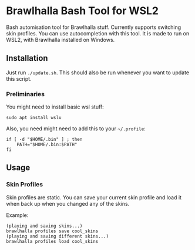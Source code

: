 # Brawlhalla Bash Tool for WSL2

Bash automisation tool for Brawlhalla stuff. Currently supports switching skin profiles. You can use autocompletion with this tool. It is made to run on WSL2, with Brawlhalla installed on Windows.

## Installation

Just run `./update.sh`. This should also be run whenever you want to update this script.

### Preliminaries

You might need to install basic wsl stuff:

```text
sudo apt install wslu
```

Also, you need might need to add this to your `~/.profile`:

```text
if [ -d "$HOME/.bin" ] ; then
    PATH="$HOME/.bin:$PATH"
fi
```

## Usage

### Skin Profiles

Skin profiles are static. You can save your current skin profile and load it when back up when you changed any of the skins.

Example:

```text
(playing and saving skins...)
brawlhalla profiles save cool_skins
(playing and saving different skins...)
brawlhalla profiles load cool_skins
```
